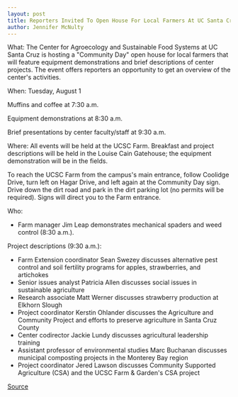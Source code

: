 ```yaml
---
layout: post
title: Reporters Invited To Open House For Local Farmers At UC Santa Cruz
author: Jennifer McNulty
---
```


What: The Center for Agroecology and Sustainable Food  Systems at UC Santa Cruz is hosting a "Community Day" open house  for local farmers that will feature equipment demonstrations and  brief descriptions of center projects. The event offers reporters an  opportunity to get an overview of the center's activities.

When: Tuesday, August 1

Muffins and coffee at 7:30 a.m.

Equipment demonstrations at 8:30 a.m.

Brief presentations by center faculty/staff at 9:30 a.m.

Where: All events will be held at the UCSC Farm. Breakfast and  project descriptions will be held in the Louise Cain Gatehouse; the  equipment demonstration will be in the fields.

To reach the UCSC Farm from the campus's main entrance, follow  Coolidge Drive, turn left on Hagar Drive, and left again at the  Community Day sign. Drive down the dirt road and park in the dirt  parking lot (no permits will be required). Signs will direct you to the  Farm entrance.

Who:
* Farm manager Jim Leap demonstrates mechanical spaders and  weed control (8:30 a.m.).

Project descriptions (9:30 a.m.):
* Farm Extension coordinator Sean Swezey discusses alternative  pest control and soil fertility programs for apples, strawberries,  and artichokes
* Senior issues analyst Patricia Allen discusses social issues in  sustainable agriculture
* Research associate Matt Werner discusses strawberry production  at Elkhorn Slough
* Project coordinator Kerstin Ohlander discusses the Agriculture  and Community Project and efforts to preserve agriculture in Santa  Cruz County
* Center codirector Jackie Lundy discusses agricultural leadership  training
* Assistant professor of environmental studies Marc Buchanan  discusses municipal composting projects in the Monterey Bay region
* Project coordinator Jered Lawson discusses Community  Supported Agriculture (CSA) and the UCSC Farm & Garden's CSA  project

[Source](http://www1.ucsc.edu/news_events/press_releases/archive/95-96/07-95/071795-Open_house_for_farm.html "Permalink to 071795-Open_house_for_farm")
